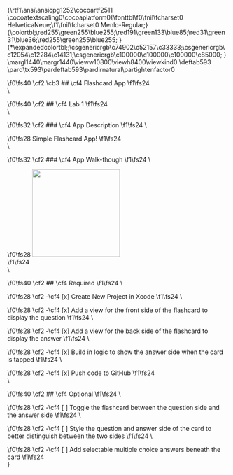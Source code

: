 {\rtf1\ansi\ansicpg1252\cocoartf2511
\cocoatextscaling0\cocoaplatform0{\fonttbl\f0\fnil\fcharset0 HelveticaNeue;\f1\fnil\fcharset0 Menlo-Regular;}
{\colortbl;\red255\green255\blue255;\red191\green133\blue85;\red31\green31\blue36;\red255\green255\blue255;
}
{\*\expandedcolortbl;;\csgenericrgb\c74902\c52157\c33333;\csgenericrgb\c12054\c12284\c14131;\csgenericrgb\c100000\c100000\c100000\c85000;
}
\margl1440\margr1440\vieww10800\viewh8400\viewkind0
\deftab593
\pard\tx593\pardeftab593\pardirnatural\partightenfactor0

\f0\fs40 \cf2 \cb3 ## \cf4 Flashcard App
\f1\fs24 \
\

\f0\fs40 \cf2 ## \cf4 Lab 1
\f1\fs24 \
\

\f0\fs32 \cf2 ### \cf4 App Description
\f1\fs24 \

\f0\fs28 Simple Flashcard App!
\f1\fs24 \
\

\f0\fs32 \cf2 ### \cf4 App Walk-though
\f1\fs24 \

\f0\fs28 <img src="https://www.loom.com/share/81651d75591c46feacf60210ed91d01e" width=200><br>
\f1\fs24 \
\

\f0\fs40 \cf2 ## \cf4 Required
\f1\fs24 \

\f0\fs28 \cf2 -\cf4  [x] Create New Project in Xcode
\f1\fs24 \

\f0\fs28 \cf2 -\cf4  [x] Add a view for the front side of the flashcard to display the question
\f1\fs24 \

\f0\fs28 \cf2 -\cf4  [x] Add a view for the back side of the flashcard to display the answer
\f1\fs24 \

\f0\fs28 \cf2 -\cf4  [x] Build in logic to show the answer side when the card is tapped
\f1\fs24 \

\f0\fs28 \cf2 -\cf4  [x] Push code to GitHub
\f1\fs24 \
\

\f0\fs40 \cf2 ## \cf4 Optional
\f1\fs24 \

\f0\fs28 \cf2 -\cf4  [ ] Toggle the flashcard between the question side and the answer side
\f1\fs24 \

\f0\fs28 \cf2 -\cf4  [ ] Style the question and answer side of the card to better distinguish between the two sides
\f1\fs24 \

\f0\fs28 \cf2 -\cf4  [ ] Add selectable multiple choice answers beneath the card
\f1\fs24 \
}
